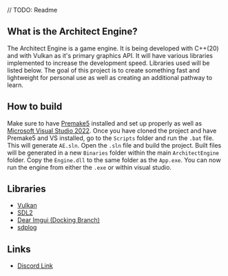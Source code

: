 // TODO: Readme

## What is the Architect Engine?
The Architect Engine is a game engine. It is being developed with C++(20) and with Vulkan as it's primary graphics API. It will have various libraries implemented to increase the development speed. Libraries used will be listed below. The goal of this project is to create something fast and lightweight for personal use as well as creating an additional pathway to learn.

## How to build
Make sure to have [Premake5](https://premake.github.io/) installed and set up properly as well as [Microsoft Visual Studio 2022](https://visualstudio.microsoft.com/downloads/?cid=learn-navbar-download-cta). Once you have cloned the project and have Premake5 and VS installed, go to the `Scripts` folder and run the `.bat` file. This will generate `AE.sln`. Open the `.sln` file and build the project. Built files will be generated in a new `Binaries` folder within the main `ArchitectEngine` folder. Copy the `Engine.dll` to the same folder as the `App.exe`. You can now run the engine from either the `.exe` or within visual studio.

## Libraries
- [Vulkan](https://www.vulkan.org/)
- [SDL2](https://www.libsdl.org/)
- [Dear Imgui (Docking Branch)](https://github.com/ocornut/imgui/tree/docking)
- [sdplog](https://github.com/gabime/spdlog)

## Links
- [Discord Link](https://discord.com/invite/zhhHu5HG8c)

